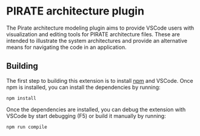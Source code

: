 # PIRATE architecture plugin

The Pirate architecture modeling plugin aims to provide VSCode users
with visualization and editing tools for PIRATE architecture files.
These are intended to illustrate the system architectures and provide
an alternative means for navigating the code in an application.

## Building

The first step to building this extension is to install [npm](https://www.npmjs.com/)
and VSCode.  Once npm is installed, you can install the dependencies by running:

```
npm install
```

Once the dependencies are installed, you can debug the extension with VSCode by
start debugging (F5) or build it manually by running:

```
npm run compile
```
